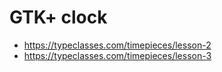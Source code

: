 # GTK+ clock

- https://typeclasses.com/timepieces/lesson-2
- https://typeclasses.com/timepieces/lesson-3

